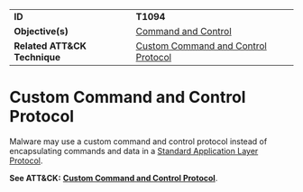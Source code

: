 |||
|---------|------------------------|
|**ID**|**T1094**|
|**Objective(s)**|[Command and Control](../command-and-control)|
|**Related ATT&CK Technique**|[Custom Command and Control Protocol](https://attack.mitre.org/techniques/T1094/)|

Custom Command and Control Protocol
===================================
Malware may use a custom command and control protocol instead of encapsulating commands and data in a [Standard Application Layer Protocol](../command-and-control/std-protocol.md).

**See ATT&CK:** [**Custom Command and Control Protocol**](https://attack.mitre.org/techniques/T1094/).